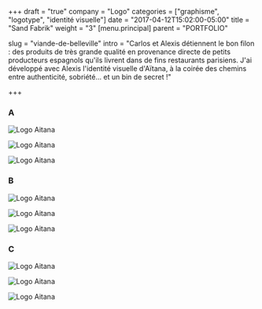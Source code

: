 +++
draft = "true"
company = "Logo"
categories = ["graphisme", "logotype", "identité visuelle"]
date = "2017-04-12T15:02:00-05:00"
title = "Sand Fabrik"
weight = "3"
[menu.principal]
parent = "PORTFOLIO"

slug = "viande-de-belleville"
intro = "Carlos et Alexis détiennent le bon filon : des produits de très grande qualité en provenance directe de petits producteurs espagnols qu'ils livrent dans de fins restaurants parisiens. J'ai développé avec Alexis l'identité visuelle d'Aïtana, à la coirée des chemins entre authenticité, sobriété… et un bin de secret !"

+++

### A

![Logo Aitana](/img/sandfabrik/sandfabrik_A_01.jpg)

![Logo Aitana](/img/sandfabrik/sandfabrik_A_02.jpg)

![Logo Aitana](/img/sandfabrik/sandfabrik_A_03.jpg)

### B

![Logo Aitana](/img/sandfabrik/sandfabrik_B_01.jpg)

![Logo Aitana](/img/sandfabrik/sandfabrik_B_02.jpg)

![Logo Aitana](/img/sandfabrik/sandfabrik_B_alt.jpg)

### C

![Logo Aitana](/img/sandfabrik/sandfabrik_C_01.jpg)

![Logo Aitana](/img/sandfabrik/sandfabrik_C_02.jpg)

![Logo Aitana](/img/sandfabrik/sandfabrik_C_03.jpg)
